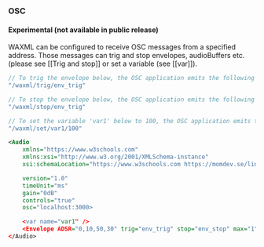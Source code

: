 ### OSC
#### Experimental (not available in public release)

WAXML can be configured to receive OSC messages from a specified address. Those messages can trig and stop envelopes, audioBuffers etc. (please see [[Trig and stop]] or set a variable (see [[var]]).

```Javascript
// To trig the envelope below, the OSC application emits the following string
"/waxml/trig/env_trig"

// To stop the envelope below, the OSC application emits the following string
"/waxml/stop/env_trig"

// To set the variable 'var1' below to 100, the OSC application emits the following string
"/waxml/set/var1/100"
```

```XML
<Audio 
    xmlns="https://www.w3schools.com"
    xmlns:xsi="http://www.w3.org/2001/XMLSchema-instance"
    xsi:schemaLocation="https://www.w3schools.com https://momdev.se/lindetorp/waxml/scheme_1.16.xsd"

    version="1.0" 
    timeUnit="ms" 
    gain="0dB"
    controls="true"
    osc="localhost:3000>

    <var name="var1" />
    <Envelope ADSR="0,10,50,30" trig="env_trig" stop="env_stop" max="1" />
</Audio>
```

